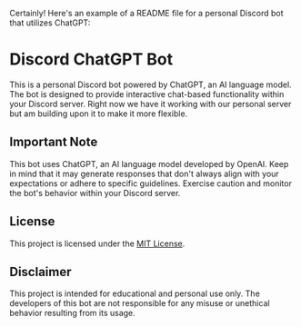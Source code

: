 Certainly! Here's an example of a README file for a personal Discord bot that utilizes ChatGPT:

# Discord ChatGPT Bot

This is a personal Discord bot powered by ChatGPT, an AI language model. The bot is designed to provide interactive chat-based functionality within your Discord server. Right now we have it working with our personal server but am building upon it to make it more flexible.

## Important Note

This bot uses ChatGPT, an AI language model developed by OpenAI. Keep in mind that it may generate responses that don't always align with your expectations or adhere to specific guidelines. Exercise caution and monitor the bot's behavior within your Discord server.

## License

This project is licensed under the [MIT License](LICENSE).

## Disclaimer

This project is intended for educational and personal use only. The developers of this bot are not responsible for any misuse or unethical behavior resulting from its usage.
